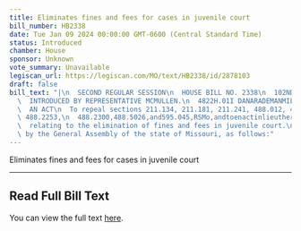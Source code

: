 ```yaml
---
title: Eliminates fines and fees for cases in juvenile court
bill_number: HB2338
date: Tue Jan 09 2024 00:00:00 GMT-0600 (Central Standard Time)
status: Introduced
chamber: House
sponsor: Unknown
vote_summary: Unavailable
legiscan_url: https://legiscan.com/MO/text/HB2338/id/2878103
draft: false
bill_text: "|\n  SECOND REGULAR SESSION\n  HOUSE BILL NO. 2338\n  102ND GENERAL ASSEMBLY\n\
  \  INTRODUCED BY REPRESENTATIVE MCMULLEN.\n  4822H.01I DANARADEMANMILLER,ChiefClerk\n\
  \  AN ACT\n  To repeal sections 211.134, 211.181, 211.241, 488.012, 488.027, 488.031,\
  \ 488.2253,\n  488.2300,488.5026,and595.045,RSMo,andtoenactinlieuthereoftennewsections\n\
  \  relating to the elimination of fines and fees in juvenile court.\n  Be it enacted\
  \ by the General Assembly of the state of Missouri, as follows:"
---
```

Eliminates fines and fees for cases in juvenile court

---

## Read Full Bill Text

You can view the full text [here](https://legiscan.com/MO/text/HB2338/id/2878103).
